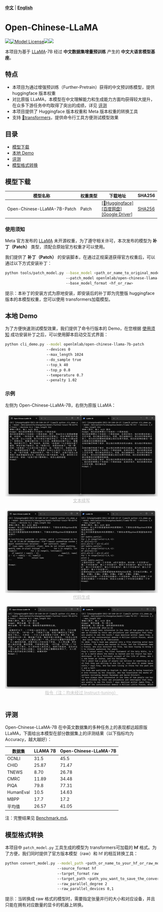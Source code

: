 [**中文**](./README.md) | [**English**](./README_EN.md)

# Open-Chinese-LLaMA

[![](https://img.shields.io/github/license/OpenLMLab/OpenChineseLLaMA?label=Code%20License)]()[![Model License](https://img.shields.io/badge/Model%20License-Apache_2.0-green.svg)]()[![](https://img.shields.io/github/last-commit/OpenLMLab/OpenChineseLLaMA)]()[![](https://img.shields.io/github/issues/OpenLMLab/OpenChineseLLaMA)]()

本项目为基于 [LLaMA](https://github.com/facebookresearch/llama)-7B 经过 **中文数据集增量预训练** 产生的 **中文大语言模型基座**。

## 特点

* 本项目为通过增强预训练（Further-Pretrain）获得的中文预训练模型，提供 huggingface 版本权重
* 对比原版 LLaMA，本模型在中文理解能力和生成能力方面均获得较大提升，在众多下游任务中均取得了突出的成绩，详见 [评测](##评测)
* 本项目提供了 Huggingface 版本权重和 Meta 版本权重的转换工具
* 支持 [🤗transformers](https://github.com/huggingface/transformers)，提供命令行工具方便测试模型效果

## 目录
* [模型下载](##模型下载)
* [本地 Demo](##本地Demo)
* [评测](##评测)
* [模型格式转换](##模型格式转换)

## 模型下载

| 模型名称                    | 权重类型 | 下载地址                                                     | SHA256                 |
| --------------------------- | -------- | ------------------------------------------------------------ | ---------------------- |
| Open-Chinese-LLaMA-7B-Patch | Patch    | [[🤗Huggingface]](https://huggingface.co/openlmlab/open-chinese-llama-7b-patch) <br> [[百度网盘]](https://pan.baidu.com/s/14E7iZKcH-5SHMDu97k70cg?pwd=gk34)<br>[[Google Driver]](https://drive.google.com/drive/folders/1THvuFzq_wojVfMLYV1qsSE_ddSjG0Ypv?usp=sharing) | [SHA256](./SHA256.txt) |

### 使用须知

Meta 官方发布的 [LLaMA](https://github.com/facebookresearch/llama) 未开源权重，为了遵守相关许可，本次发布的模型为 **补丁（Patch）** 类型，须配合原始官方权重才可以使用。

我们提供了 **补丁（Patch）** 的安装脚本，在通过正规渠道获得官方权重后，可以通过以下方式安装补丁：

```bash
python tools/patch_model.py --base_model <path_or_name_to_original_model>
                            --patch_model openlmlab/open-chinese-llama-7b-patch
                            --base_model_format <hf_or_raw>
```

提示：本补丁的安装方式为原地安装，即安装后的补丁即为完整版 huggingface 版本的本模型权重，您可以使用 transformers加载模型。

## 本地 Demo

为了方便快速测试模型效果，我们提供了命令行版本的 Demo，在您根据 [使用须知](###使用须知) 成功安装补丁之后，可以使用脚本启动交互式界面：

```bash
python cli_demo.py --model openlmlab/open-chinese-llama-7b-patch
                   --devices 0
                   --max_length 1024
                   --do_sample true
                   --top_k 40
                   --top_p 0.8
                   --temperature 0.7
                   --penalty 1.02
```

### 示例

左侧为 Open-Chinese-LLaMA-7B，右侧为原版 LLaMA：

<div align=center><img src="./pics/cli_demo1.png"></div>
<center style="font-size:14px;color:#C0C0C0;text-decoration:underline">文本续写</center>
<br>
<div align=center><img src="./pics/cli_demo2.png"></div>
<center style="font-size:14px;color:#C0C0C0;text-decoration:underline">代码生成</center>
<br>
<div align=center><img src="./pics/cli_demo3.png"></div>
<center style="font-size:14px;color:#C0C0C0;text-decoration:underline">指令（注：均未经过 Instruct-tuning）</center>
<br>

## 评测

Open-Chinese-LLaMA-7B 在中英文数据集的多种任务上的表现都远超原版 LLaMA，下面给出本模型在部分数据集上的评测结果（以下指标均为 Accuracy，越大越好）：

| 数据集   | LLAMA 7B | Open-Chinese-LLaMA-7B |
| -------- | -------- | ----------- |
| OCNLI    | 31.5     | 45.5        | 
| CHID     | 25.87    | 71.47       | 
| TNEWS    | 8.70     | 26.78       | 
| CMRC     | 11.89    | 34.48       | 
| PIQA     | 79.8     | 77.31       |
| HumanEval | 10.5    | 14.63       |
| MBPP      | 17.7    | 17.2        |
| 平均值    | 26.57    | 41.05       |


注：完整结果见 [Benchmark.md](./benchmark/Benchmark.md)。

## 模型格式转换

本项目中 `patch_model.py` 工具生成的模型为 transformers可加载的 **hf** 格式。为了方便，我们同时提供了官方版本模型（raw）和 hf 的相互转换工具：

```bash
python convert_model.py --model_path <path_or_name_to_your_hf_or_raw_model>
                        --source_format hf
                        --target_format raw
                        --target_path <path_you_want_to_save_the_converted_model>
                        --raw_parallel_degree 2
                        --raw_parallel_devices 0,1
```

提示：当转换成 raw 格式的模型时，需要指定张量并行的大小和对应设备，并且只能在拥有对应数量的显卡的机器上转换。
